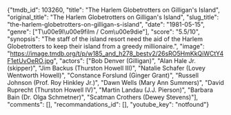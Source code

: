 {"tmdb_id": 103260, "title": "The Harlem Globetrotters on Gilligan's Island", "original_title": "The Harlem Globetrotters on Gilligan's Island", "slug_title": "the-harlem-globetrotters-on-gilligan-s-island", "date": "1981-05-15", "genre": ["T\u00e9l\u00e9film / Com\u00e9die"], "score": "5.5/10", "synopsis": "The staff of the island resort need the aid of the Harlem Globetrotters to keep their island from a greedy millionaire.", "image": "https://image.tmdb.org/t/p/w185_and_h278_bestv2/26sRO5HmKkQiWCtY4F1etUvOeRO.jpg", "actors": ["Bob Denver (Gilligan)", "Alan Hale Jr. (skipper)", "Jim Backus (Thurston Howell III)", "Natalie Schafer (Lovey Wentworth Howell)", "Constance Forslund (Ginger Grant)", "Russell Johnson (Prof. Roy Hinkley Jr.)", "Dawn Wells (Mary Ann Summers)", "David Ruprecht (Thurston Howell IV)", "Martin Landau (J.J. Pierson)", "Barbara Bain (Dr. Olga Schmetner)", "Scatman Crothers (Dewey Stevens)"], "comments": [], "recommandations_id": [], "youtube_key": "notfound"}